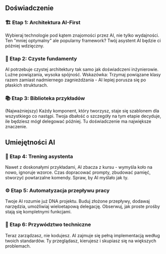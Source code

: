 ## Doświadczenie 

### 🏗️ Etap 1: Architektura AI-First 
Wybieraj technologie pod kątem znajomości przez AI, nie tylko wydajności. Ten "mniej optymalny" ale popularny framework? Twój asystent AI będzie ci później wdzięczny.

### 🧱 Etap 2: Czyste fundamenty 
AI potrzebuje czystej architektury tak samo jak doświadczeni inżynierowie. Luźne powiązania, wysoka spójność. Wskazówka: Trzymaj powiązane klasy razem zamiast nadmiernego zagnieżdżania - AI lepiej porusza się po płaskich strukturach.

### 📚 Etap 3: Biblioteka przykładów 
(Najważniejszy) Każdy komponent, który tworzysz, staje się szablonem dla wszystkiego co nastąpi. Twoja dbałość o szczegóły na tym etapie decyduje, ile będziesz mógł delegować później. Tu doświadczenie ma największe znaczenie.

## Umiejętności AI
### 🎯 Etap 4: Trening asystenta 
Nawet z doskonałymi przykładami, AI zbacza z kursu - wymyśla koło na nowo, ignoruje wzorce. Czas dopracować prompty, zbudować pamięć, stworzyć powtarzalne komendy. Spraw, by AI myślało jak ty.

### ⚙️ Etap 5: Automatyzacja przepływu pracy 
Twoje AI rozumie już DNA projektu. Buduj złożone przepływy, dodawaj narzędzia, umożliwiaj wieloetapową delegację. Obserwuj, jak proste prośby stają się kompletnymi funkcjami.

### 🚀 Etap 6: Przywództwo techniczne 
Teraz zarządzasz, nie kodujesz. AI zajmuje się pełną implementacją według twoich standardów. Ty przeglądasz, kierujesz i skupiasz się na większych problemach.